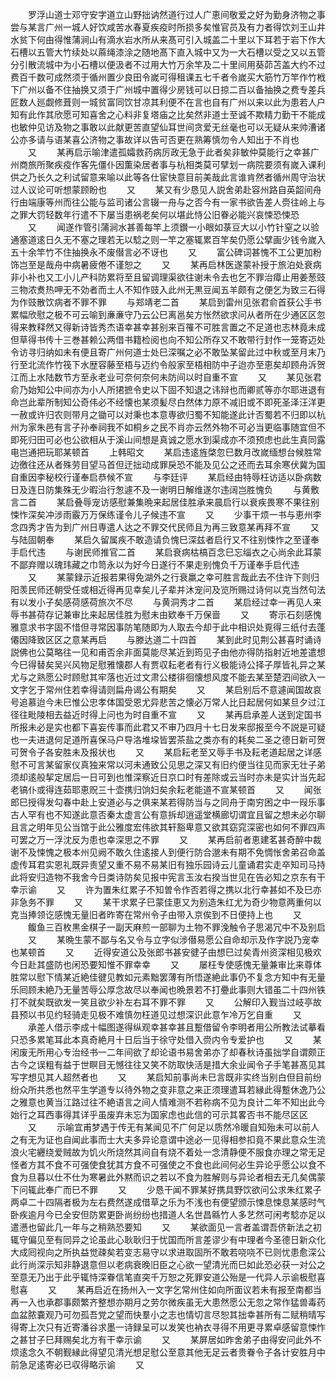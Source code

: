 <!-- { "loadSidebar": true } -->
　　罗浮山道士邓守安字道立山野拙讷然道行过人广恵间敬爱之好为勤身济物之事尝与某言广州一城人好饮咸苦水春夏疾疫时所损多矣惟官员及有力者得饮刘王山井水贫下何由得惟蒲涧山有滴水岩水所从来髙可引入城盖二十里以下耳若于岩下作大石槽以五管大竹续处以蔴绳漆涂之随地髙下直入城中又为一大石槽以受之又以五管分引散流城中为小石槽以便汲者不过用大竹万余竿及二十里间用葵茆苫盖大约不过费百千数可成然须于循州置少良田令嵗可得租课五七千者令嵗买大筋竹万竿作竹栰下广州以备不住抽换又须于广州城中置得少房钱可以日掠二百以备抽换之费专差兵匠数人廵觑修葺则一城贫富同饮甘凉其利便不在言也自有广州以来以此为患若人户知有此作其欣愿可知喜舍之心料非复塔庙之比矣然非道士至诚不欺精力勤干不能成也敏仲见访及物之事敢以此献更苦直望仙耳世间贪爱无丝毫也可以无疑从来帅漕诸公亦多请与语某喜公济物之事故详以告可否更在熟筹慎勿令人知出于不肖也
　　又
　　某再启示喻津遣孤孀救药病厉政无急于此者矣非敏仲莫能行之幸甚广州商旅所聚疾疫作客先僵仆因薫染居者事与杭相类莫可擘划一病院要须有嵗入课利供之乃长久之利试留意来喻以此等各仕宦快意目前美哉此言谁肯然者循州周守治状过人议论可听想蒙顾盼也
　　又
　　某又有少恳见人説舍弟赴容州路自英韶间舟行由端康等州而往公能与监司诸公言辍一舟与之否今有一家书欲告差人赍往岭上与之罪大罚轻数年行遣不下屡当患祸老矣何以堪此恃公旧眷必能兴哀悚恐悚恐
　　又
　　闻遂作管引蒲涧水甚善每竿上须鑚一小眼如菉豆大以小竹针窒之以验通塞道逺日久无不塞之理若无以騐之则一竿之塞辄累百竿矣仍愿公擘画少钱令嵗入五十余竿竹不住抽换永不废僣言必不讶也
　　又
　　富公碑词甚愧不工公更加粉饰岂至是哉舟中病暑疲倦不谨恕之
　　又
　　某再启林医遂蒙补授于旅泊处衰病非小补也又工小儿产科防累将至且留调理渠欲往谢未令去也乞不罪治瘴止用姜葱豉三物浓煑热呷无不効者而土人不知作豉入此州无黒豆闻五羊颇有之便乞为致三石得为作豉散饮病者不罪不罪
　　与郑靖老二首
　　某启到雷州见张君俞首获公手书累幅欣慰之极不可云喻到亷亷守乃云公巳离邕矣方怅然欲求问从者所在少通区区忽得来教释然又得新诗皆秀杰语幸甚幸甚别来百罹不可胜言置之不足道也志林竟未成但草得书传十三巻甚赖公两借书籍检阅也向不知公所存又不敢带行封作一笼寄迈处令访寻归纳如未有便且寄广州何道士处巳深嘱之必不敢坠某留此过中秋或至月末乃行至北流作竹筏下水歴容藤至梧与迈约令般家至梧相防中子迨亦至恵矣却顾舟泝贺江而上水陆数节方至永老业可奈何奈何未防间以时自重不宣
　　又
　　某见张君俞乃始知公中间亦为小人所捃摭令史以下固不知退之讳辩也而卿贰等亦尔耶进退有命岂此辈所制知公奇伟必不经懐也某须髪尽白然体力原不减旧或不即死圣泽汪洋更一赦或许归农则带月之锄可以对秉也本意専欲归蜀不知能遂此计否蜀若不归即以杭州为家朱邑有言子孙奉祠我不如桐乡之民不肖亦云然外物不可必当更临事随宜但不即死归田可必也公欲相从于溪山间想是真诚之愿水到渠成亦不须预虑也此生真同露电岂通把玩耶某顿首
　　上韩昭文
　　某启违逺旌棨忽巳数月改嵗缅想台候胜常边徼往还从者殊劳目望马首但迂拙动成罪戾恐不能及见公之还而去耳余寒伏冀为国自重因李秘校行谨奉启恭候不宣
　　与李廷评
　　某启经由特辱枉访适以卧病数日及连日防集殊无少暇治行怱遽不及一谢明日解维遂尔违阔岂胜愧负
　　与黄敷言二首
　　某启叠辱宠访感慰兼集晩来起居佳胜承来晨启行以衰疾畏寒不果往别悚怍深矣冲涉雨霰万万保练谨令儿子候违不宣
　　又
　　少事干烦一书与恵州李念四秀才告为到广州日専遣人达之不罪交代民师且为再三致意某再拜不宣
　　又与陆固朝奉
　　某启久留属疾不敢造请负愧巳深兹者启行又不往别悚怍之至谨奉手启代违
　　与谢民师推官二首
　　某启衰病枯槁百念巳忘缁衣之心尚余此耳蒙不鄙弃赠以瑰玮藏之巾笥永以为好今日遂行不果走别愧负千万谨奉手启代违
　　又
　　某蒙録示近报若果得免湖外之行衰羸之幸可胜言哉此去不住许下则归阳羡民师还朝受任或相近得再见幸矣儿子辈并沐宠问及览所赐过诗何以克当然句法有以发小子矣感荷感荷旅次不尽
　　与黄洞秀才二首
　　某启经过幸一再见人来辱书甚荷存记兼审比来起居佳胜为慰未由欵奉千万保啬
　　又
　　寄示石刻感愧雅意求书字固不惜但寻常因事防笔随即为人取去今却于此中相识处覔得三纸付去蓬僊因降致区区之意某再启
　　与滕达道二十四首
　　某到此时见荆公甚喜时诵诗説佛也公莫略往一见和甫否余非面莫能尽某近到筠见子由他亦得防指射近地差遣想今巳得替矣吴兴风物足慰雅懐郡人有贾収耘老者有行义极能诗公择子厚皆礼异之某尤与之熟愿公时顾慰其牢落也近过文肃公楼徘徊懐想风度不能去某至楚泗间欲入一文字乞于常州住若幸得请则扁舟谒公有期矣
　　又
　　某启别后不意遽闻国故哀号追慕迨今未巳惟公忠孝体国受恩尤异悲苦之懐必万常人比日起居何如某旦夕过江径往毗陵相去益近时得上问也为时自重不宣
　　又
　　某再启承差人送到定国书所报未必是实也都下喜妄传事而此君又不审乃四月十七日发来邸报至今不説是可疑也一夫进退何足道所喜保马户导洛堆垜皆罢茶盐之类亦有的耗矣二圣之德日新可贺可贺令子各安胜未及报状也
　　又
　　某启耘老至又辱手书及耘老道起居之详感慰不可言某留家仪真独来常以河未通致公见思之深又有旧约便当往见而家无壮子弟须却逺般挈定居后一日可到也惟深察近日京口时有差除或云当时亦未是实计当先起老镐仆或得连茹耶恵贶三十壶携归饷妇矣余耘老能道不宣某顿首
　　又
　　闻张郎巳授得发勾春中赴上安道必与之俱来某若得防当与之同舟于南穷困之中一叚乐事古人罕有也不知遂此意否秦太虚言公有意拆却逍遥堂横廊切谓宜且留之想未必尔聊且言之明年见公当馆于此公雅度宏伟欲其轩豁卑意又欲其窈窕深密也如何不罪四声可罢之万一浮沈反为患也幸深思之不罪
　　又
　　某再启前者恵建茗甚奇醉中裁谢不及悚愧之极本州见阙不敢久住逺接人到便行防合邈未有期不免惆怅舍弟召命盖虚传耳君实恩礼既异责望又重不易不易某旧有独乐园诗云儿童诵君实走卒知司马持此将安归造物不我舍今日类诗防矣见报中宪言玉汝右揆当世见在告必知之京东有干幸示谕
　　又
　　许为置朱红累子不知曽令作否若得之携以北行幸甚如不及巳亦非急务不罪
　　又
　　某干求累子巳蒙佳恵又为别造朱红尤为奇少物意两重何以克当捧领讫感愧无量旧者昨寄在常州令子由带入京俟到不日便持上也
　　又
　　鳆鱼三百枚黒金棋子一副天麻煎一部聊为土物不罪浼触令子思渴冗中不及别启
　　又
　　某晩生蒙不鄙与名又令与立字似涉僣易愿公自命却示及作字説乃宠幸也某顿首
　　又
　　近得安道公及张郎书甚安徤子由想巳过矣青州资深相见极欢今日赴其盛防也闲恐要知惟不罪幸幸
　　又
　　屡枉专使感愧无量兼审比来尊体胜常以慰下情某近絶佳徤见教如元素黜罢薄有所悟遂絶此事仍不复念方知中有无量乐囘顾未絶乃无量苦辱公厚念故尽以奉闻也晩景若不打疉此事则大错虽二十四州铁打不就矣既欲发一笑且欲少补左右耳不罪不罪
　　又
　　公解印入觐当过岐亭故县预以书见约轻骑走见极不难慎勿枉道见过想深识此意乍冷万乞自重
　　又
　　承差人借示李成十幅图遂得纵观幸甚幸甚且蹔借留令李明者用公所教法试摹看只恐多累笔耳此本真奇絶月十日后当于徐守处借入赍内令专爱护也
　　又
　　某闲废无所用心专治经书一二年间欲了却论语书易舍弟亦了却春秋诗虽拙学自谓颇正古今之误粗有益于世瞑目无憾往往又笑不防取快活是措大余业闻令子手笔甚髙见其写字想见其人超然者也
　　又
　　某启知前事尚未巳言既非实终当别白但目前纷纷众所共悉也然平生学道专以待外物之变非意之来正须理遣耳若縁此得蹔休逸乃公之雅意也黄当江路过往不絶语言之间人情难测不若称病不见为良计二年不知出此今始行之耳西事得其详乎虽废弃未忘为国家虑也此信的可示其畧否书不能尽区区
　　又
　　示喻宜甫梦遇于传无有某闻见不广何足以质然冷暖自知殆未可以前人之有无为证也自闻此事而士大夫多异论意谓中途必一见得相参扣竟不果此意众生流浪火宅纒绕爱贼故为饥火所烧然其间自有烧不着处一念清静便不服食亦理之常无足怪者方其不食不可强使食犹其方食不可强使之不食也此间何必生异论乎愿公以食不食为旦暮以仕不仕为寒暑此外黙而识之若以不食为胜解则与异论者相去无几矣偶蒙下问辄此奉广而巳不罪
　　又
　　少恳干闻不罪某好携具野饮欲问公求朱红累子两卓二十四隔者极为左右费然遂成借草之乐为不浅也有便望颁示悚息悚息某感时气卧疾逾月今已全安但防累更卧尚纷纷也措道人名世昌緜竹人多艺然可闲考騐亦足以遣懑也留此几一年与之稍熟恐要知
　　又
　　某欲面见一言者盖谓吾侪新法之初辄守偏见至有同异之论虽此心耿耿归于忧国而所言差谬少有中理者今圣德日新众化大成囘视向之所执益觉疎矣若变志易守以求进取固所不敢若哓哓不已则忧患愈深公此行尚深示知非静退意但以老病衰晚旧臣之心欲一望清光而巳如此恐必获一对公之至意无乃出于此乎辄恃深眷信笔直突千万恕之死罪安道公殆是一代异人示谕极慰喜慰喜
　　又
　　某再启近在扬州入一文字乞常州住如向所面议若未有报至南都当再一入也承郡事颇繁齐整想亦期月之劳尔微疾虽无大患然愿公无忽之常作猛兽毒药血盆脓嚢观乃可勿孤吾党之望而快羣小之志也情切言尽恕其拙幸甚所有二赋稍晴写得寄上次只有近寄潘谷求墨一诗録呈可以发笑也衲衣寻得不用更寻累卓感留意悚怍之甚甘子巳拜赐矣北方有干幸示谕
　　又
　　某屏居如昨舍弟子由得安问此外不烦逺念久不朝觐縁此得望见清光想足慰公至意其他无足云者贵眷令子各计安胜月中前急足逺寄必已収得略示谕
　　又
